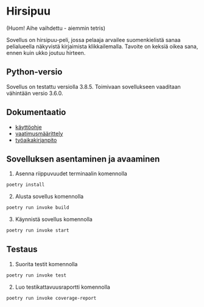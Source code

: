 # Hirsipuu

(Huom! Aihe vaihdettu - aiemmin tetris)

Sovellus on hirsipuu-peli, jossa pelaaja arvailee suomenkielistä sanaa pelialueella näkyvistä kirjaimista klikkailemalla. Tavoite on keksiä oikea sana, ennen kuin ukko joutuu hirteen.

## Python-versio

Sovellus on testattu versiolla 3.8.5. Toimivaan sovellukseen vaaditaan vähintään versio 3.6.0.

## Dokumentaatio

* [käyttöohje](https://github.com/EeviLuukkonen/ot-harjoitustyo/blob/main/dokumentaatio/kayttoohje.md)
* [vaatimusmäärittely](https://github.com/EeviLuukkonen/ot-harjoitustyo/blob/main/dokumentaatio/vaatimuusmaarittely.md)
* [työaikakirjanpito](https://github.com/EeviLuukkonen/ot-harjoitustyo/blob/main/dokumentaatio/tuntikirjanpito.md)

## Sovelluksen asentaminen ja avaaminen

1. Asenna riippuvuudet terminaalin komennolla

```bash
poetry install
```

2. Alusta sovellus komennolla

```bash
poetry run invoke build
```

3. Käynnistä sovellus komennolla

```bash
poetry run invoke start
```

## Testaus

1. Suorita testit komennolla

```bash
poetry run invoke test
```

2. Luo testikattavuusraportti komennolla

```bash
poetry run invoke coverage-report
```
